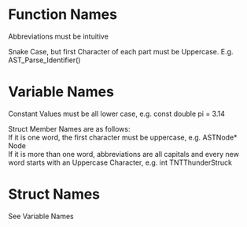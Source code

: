 <h1><b>Function Names</b></h1>
<p>    Abbreviations must be intuitive</p>
<p>    Snake Case, but first Character of each part must be Uppercase. E.g. AST_Parse_Identifier()</p>
<h1><b>Variable Names</b></h1>
  <p>Constant Values must be all lower case, e.g. const double pi = 3.14</p>
  <p>Struct Member Names are as follows: <br> If it is one word, the first character must be uppercase, e.g. ASTNode* Node<br> If it is more than one word, abbreviations are all capitals and every new word starts with an Uppercase Character, e.g. int TNTThunderStruck</p>
  
<h1><b>Struct Names</b></h1>
  <p>See Variable Names</p>
  
